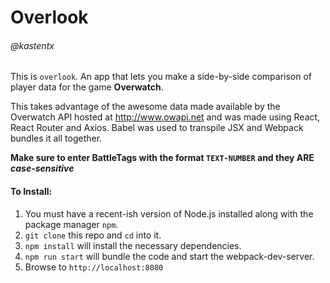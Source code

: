 # Overlook
###### @kastentx

This is `overlook`. An app that lets you make a side-by-side comparison of player data for the game **Overwatch**.

This takes advantage of the awesome data made available by the Overwatch API hosted at http://www.owapi.net and was made using React, React Router and Axios. Babel was used to transpile JSX and Webpack bundles it all together.

**Make sure to enter BattleTags with the format `TEXT-NUMBER` and they ARE _case-sensitive_**

#### To Install:

1. You must have a recent-ish version of Node.js installed along with the package manager `npm`.
2. `git clone` this repo and `cd` into it.
3. `npm install` will install the necessary dependencies.
4. `npm run start` will bundle the code and start the webpack-dev-server.
5. Browse to `http://localhost:8080`


